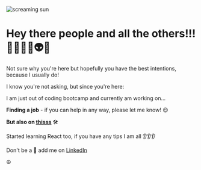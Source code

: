 ![screaming sun](https://user-images.githubusercontent.com/29962880/158429322-371f3989-892f-4636-8365-78ac5bd4082a.gif) 
# Hey there people and all the others!!! 🐶🐱🐹🐻👽🤖


Not sure why you're here but hopefully you have the best intentions, because I usually do!


I know you're not asking, but since you're here:

I am just out of coding bootcamp and currently am working on...

**Finding a job** - if you can help in any way, please let me know! 😉

**But also on [thisss](https://github.com/alexibee/wheelp "Wheelp")** 🛠 

Started learning React too, if you have any tips I am all 👂👂👂

Don't be a 👻 add me on [LinkedIn](https://www.linkedin.com/in/aleksejs-brehovs-21177787 "LinkedIn profile") 

☮️
